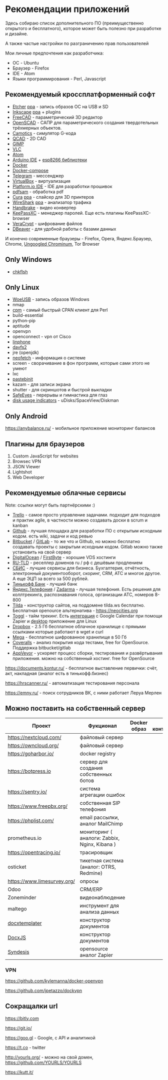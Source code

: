 ---
---

# Рекомендации приложений

Здесь собираю список дополнительного ПО (преимущественно открытого и бесплатного), которое может быть полезно при разработке и дизайне.

А также частые настройки по разграничению прав пользователей

Мои личные предпочтения как разработчика:

* ОС - Ubuntu
* Браузер - Firefox
* IDE - Atom
* Языки программирования - Perl, Javascript

## Рекомендуемый кроссплатформенный софт

* [Etcher](https://www.balena.io/etcher/) [ppa](http://www.omgubuntu.co.uk/2017/05/how-to-install-etcher-on-ubuntu) - запись образов ОС на USB и SD
* [Inkscape](https://inkscape.org/) [ppa](https://launchpad.net/~inkscape.dev/+archive/ubuntu/stable)  + plugins
* [FreeCAD](https://www.freecadweb.org/) - параметрический 3D редактор
* [OpenSCAD](https://www.openscad.org/) - САПР для параметрического создания твердотельных трёхмерных объектов.
* [Camotics](https://camotics.org/) - симулятор G-кода
* [QCAD](https://www.qcad.org/en/) - 2D CAD
* [GIMP](https://www.gimp.org/)
* [VLC](https://www.videolan.org/)
* [Atom](https://flight-manual.atom.io/getting-started/sections/installing-atom/)
* [Arduino IDE](https://www.arduino.cc/en/software) + [esp8266 библиотеки](https://github.com/esp8266/Arduino)
* [Docker](https://docs.docker.com/engine/installation/)
* [Docker-compose](https://github.com/docker/compose/releases)
* [Telegram](https://telegram.org/) - мессенджер
* [VirtualBox](https://www.virtualbox.org/) - виртуализация
* [Platform.io IDE](http://platformio.org/platformio-ide) - IDE для разработки прошивок
* [pdfsam](https://pdfsam.org/) - обработка pdf
* [Cura](https://ultimaker.com/software/ultimaker-cura) [ppa](https://launchpad.net/~thopiekar/+archive/ubuntu/cura) - слайсер для 3D принтеров
* [WireShark](https://www.wireshark.org/) [ppa](https://launchpad.net/~wireshark-dev/+archive/ubuntu/stable) - анализатор трафика
* [Handbrake](https://handbrake.fr/) - видео конвертер
* [KeePassXC](https://keepassxc.org/) - менеджер паролей. Еще есть плагины KeePassXC-browser
* [VeraCrypt](https://ru.wikipedia.org/wiki/) - шифрование файлов
* [DBeaver](https://dbeaver.io/) - для удобной работы с базами данных

И конечно современные браузеры - Firefox, Opera, Яндекс.Браузер, Chrome, [Ungoogled Сhrominum](https://github.com/Eloston/ungoogled-chromium), Tor Browser

## Only Windows

* [chkflsh](http://mikelab.kiev.ua/index.php?page=PROGRAMS/chkflsh)

## Only Linux

* [WoeUSB](https://github.com/WoeUSB/WoeUSB-ng) - запись образов Windows
* nmap
* [сpm](https://github.com/skaji/cpm) - самый быстрый CPAN клиент для Perl
* build-essential
* python-pip
* aptitude
* openvpn
* openconnect - vpn от Cisco
* [linphone](https://launchpad.net/~linphone/+archive/ubuntu/release)
* [davfs2](https://yandex.ru/support/disk/webdav/webdav-linux.html)
* jre (openjdk)
* [neofetch](https://github.com/dylanaraps/neofetch) - информация о системе
* screen - сворачивание в фон программ, которые сами этого не умеют
* lxc
* [pastebinit](https://help.ubuntu.com/community/Pastebinit)
* kazam - для записи экрана
* shutter - для скриншотов и быстрой выкладки
* [SafeEyes](https://github.com/slgobinath/SafeEyes) - перерывы и гимнастика для глаз
* [disk usage indicators](https://www.linuxslaves.com/2016/11/disks-indicator-applets-ubuntu-linux.html) - uDisks/SpaceView/Diskman

## Only Android

https://anybalance.ru/ - мобильное приложение мониторинг балансов

## Плагины для браузеров

1. Custom JavaScript for websites
1. Browsec VPN
1. JSON Viewer
1. Lightshot
1. Web Developer

## Рекомендуемые облачные сервисы

Note: cсылки могут быть партнёрскими :)

* [Trello](https://trello.com/) - самое просто управление задачами. подходит для подходов и практик agile, в частности можно создавать доски в scrum и kanban
* [Github](https://github.com/) -  лучшая площадка для разработки ПО с открытым исходным кодом. есть wiki, задачи и код ревью
* [Bitbucket](https://bitbucket.org/) / [GitLab](https://gitlab.com/) - то же что и Github, но можно бесплатно создавать проекты с закрытым исходным кодом. Gitlab можно также установить на свой сервер
* [DigitalOcean](https://www.digitalocean.com/) / [FirstByte](https://firstbyte.ru) - хорошие VDS хостинги
* [RU-TLD](https://ru-tld.ru/) - реселлер доменов ru / рф c дешёвым продлением
* [СБИС](https://sbis.ru/) - лучшие сервисы для бизнеса. Бухгалтерия, отчётность, электронный документооборот, скоринг, CRM, АТС и многое другое. А еще ЭЦП за всего за 500 рублей.
* [Тинькофф Банк](https://www.tinkoff.ru/sl/2uO9s6C64bc) - лучший банк
* [Яндекс.Телефония](https://telephony.yandex.ru/) / [Zadarma](https://zadarma.com/) - лучшая телефония. Есть решения для коллтрекинга, распознавания голоса, организации АТС, номеров 8-800
* [Tilda](https://tilda.cc/) - конструктор сайтов, на поддомене tilda.ws бесплатно. Бесплатная openource альтернатива - https://neocities.org
* [Toggl](https://toggl.com) - тайм трекинг. Есть [интеграция](https://zapier.com/apps/toggl/integrations/google-calendar) с Google Calendar при помощи Zapier и [desktop](https://github.com/toggl/toggldesktop/) приложение для Linux
* [Dropbox](https://www.dropbox.com/) - 2.5 Гб бесплатное облачное хранилище с прямыми ссылками которые работают в wget и curl
* [Mega](https://mega.nz/) - бесплатное шифрованное хранилище в 50 Гб
* [Coveralls](https://coveralls.io/) - анализ покрытия кода тестами, free for OpenSource. Поддержка bitbucket/gitlab
* [AppVeyor](https://www.appveyor.com/) - ускоряет процесс сборки, тестирования и развёртывания приложения. можно на собственный хостинг. free for OpenSource

https://documents.kontur.ru/ - бесплатное выставление первички: счёт, акт, накладная (аналог есть в тинькофф.бизнес)

https://hrscanner.ru/ - автоматизация тестирования персонала

https://emny.ru/ - поиск сотрудников ВК, с ними работает Леруа Мерлен


## Можно поставить на собственный сервер

| Проект  | Фукционал | Docker образ | LXC контейнеры |
| ------------- | ------------- | ---- | --- |
| https://nextcloud.com/  | файловый сервер  | | |
| https://owncloud.org/   | файловый сервер  | | |
| https://goharbor.io/   | docker registry  | | |
| https://botpress.io    | сервер для создания собственных ботов | | |
| https://sentry.io/ | система агрегации ошибок | | |
| https://www.freepbx.org/ | собственная SIP телефония  | | |
| https://phplist.com/ | email рассылки, аналог MailChimp | | |
| prometheus.io | мониторинг ( аналоги: Zabbix, Nginx, Kibana )  | | |
| https://opentracing.io/ | трасировщик | | |
| osticket | тикетная система (аналог: OTRS, Redmine) | | |
| https://www.limesurvey.org/ | опросы | | |
| Odoo | CRM/ERP | | |
| Zoneminder | видеонаблюдение | | |
| maltego | инструмент для анализа данных | | |
| [docxtemplater](https://github.com/open-xml-templating/docxtemplater) | конструктор документов | | |
| [DocxJS](https://github.com/dolanmiu/docx) | конструктор документов | | |
| [Syndesis](https://syndesis.io/) | opensource аналог Zapier | | |

### VPN

https://github.com/kylemanna/docker-openvpn

https://github.com/jpetazzo/dockvpn

## Сокращалки url

https://bitly.com

https://git.io/

https://goo.gl  - Google, с API и аналитикой

https://t.co - twitter

http://yourls.org/ - можно на свой домен, https://github.com/YOURLS/YOURLS

https://kutt.it/
